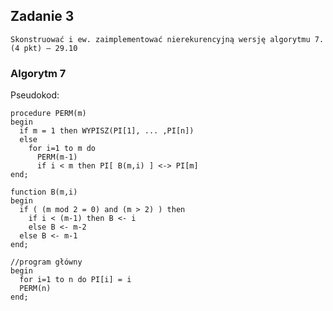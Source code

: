 ## Zadanie 3

`Skonstruować i ew. zaimplementować nierekurencyjną wersję algorytmu 7. (4 pkt) – 29.10`

### Algorytm 7

Pseudokod:

```
procedure PERM(m)
begin
  if m = 1 then WYPISZ(PI[1], ... ,PI[n])
  else
    for i=1 to m do
      PERM(m-1)
      if i < m then PI[ B(m,i) ] <-> PI[m]
end;

function B(m,i)
begin
  if ( (m mod 2 = 0) and (m > 2) ) then
    if i < (m-1) then B <- i
    else B <- m-2
  else B <- m-1
end;

//program główny
begin
  for i=1 to n do PI[i] = i
  PERM(n)
end;
```

